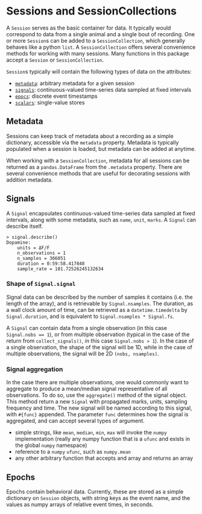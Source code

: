 # Sessions and SessionCollections
A `Session` serves as the basic container for data. It typically would correspond to data from a single animal and a single bout of recording.
One or more `Session`s can be added to a `SessionCollection`, which generally behaves like a python `list`. A `SessionCollection` offers several convenience methods for working with many sessions.
Many functions in this package accept a `Session` or `SessionCollection`.

`Session`s typically will contain the following types of data on the attributes:

  - [`metadata`](#metadata): arbitrary metadata for a given session
  - [`signals`](#signals): continuous-valued time-series data sampled at fixed intervals
  - [`epocs`](#epocs): discrete event timestamps
  - [`scalars`](#scalars): single-value stores

## Metadata
Sessions can keep track of metadata about a recording as a simple dictionary, accessible via the `metadata` property.
Metadata is typically populated when a session is loaded, but metadata can be added at anytime.

When working with a `SessionCollection`, metadata for all sessions can be returned as a `pandas.DataFrame` from the `.metadata` property. There are several convenience methods that are useful for decorating sessions with addition metadata.

## Signals
A `Signal` encapsulates continuous-valued time-series data sampled at fixed intervals, along with some metadata, such as `name`, `unit`, `marks`. A `Signal` can describe itself.

```
> signal.describe()
Dopamine:
    units = ΔF/F
    n_observations = 1
    n_samples = 366051
    duration = 0:59:58.417848
    sample_rate = 101.72526245132634
```

### Shape of `Signal.signal`
Signal data can be described by the number of samples it contains (i.e. the length of the array), and is retrievable by `Signal.nsamples`. The duration, as a wall clock amount of time, can be retrieved as a `datetime.timedelta` by `Signal.duration`, and is equivalent to `Signal.nsamples * Signal.fs`. 

A `Signal` can contain data from a single observation (in this case `Signal.nobs == 1`), or from multiple observation (typical in the case of the return from `collect_signals()`, in this case `Signal.nobs > 1`). In the case of a single observation, the shape of the signal will be 1D, while in the case of multiple observations, the signal will be 2D `(nobs, nsamples)`.

### Signal aggregation
In the case there are multiple observations, one would commonly want to aggregate to produce a mean/median signal representative of all observations. To do so, use the `aggregate()` method of the signal object. This method return a new `Signal` with propagated marks, units, sampling frequency and time. The new signal will be named according to this signal, with `#{func}` appended. The parameter `func` determines how the signal is aggregated, and can accept several types of argument.

 - simple strings, like `mean`, `median`, `min`, `max` will invoke the `numpy` implementation (really any numpy function that is a `ufunc` and exists in the global `numpy` namespace)
 - reference to a `numpy` `ufunc`, such as `numpy.mean`
 - any other arbitrary function that accepts and array and returns an array


## Epochs
Epochs contain behavioral data. Currently, these are stored as a simple dictionary on `Session` objects, with string keys as the event name, and the values as numpy arrays of relative event times, in seconds.
